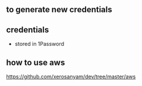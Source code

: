 ## to generate new credentials

## credentials

- stored in 1Password

## how to use aws
https://github.com/xerosanyam/dev/tree/master/aws